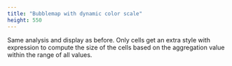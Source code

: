 ```yaml
---
title: "Bubblemap with dynamic color scale"
height: 550
---
```


Same analysis and display as before. Only cells get an extra style with expression to compute the size of the cells based on the aggregation value within the range of all values. 
